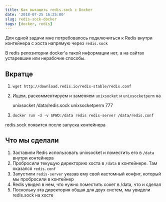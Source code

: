 ```yaml
---
title: Как вытащить redis.sock с Docker
date: '2018-07-25 16:25:00'
slug: redis-sock-docker
tags: [docker, redis]
---
```


Для одной задачи мне потребовалось подключиться к Redis внутри контейнера с хоста напрямую через `redis.sock`

В redis репозитории docker'a такой информации нет, а на сайтах устаревшие или нерабочие способы.

<!--truncate-->

## Вкратце

1. `wget http://download.redis.io/redis-stable/redis.conf`
2. Ищем, раскомментируем и заменяем `unixsocket` и `unixsocketperm` на

    unixsocket /data/redis.sock
    unixsocketperm 777

3. `docker run -d -v $PWD:/data redis redis-server /data/redis.conf`

redis.sock появится после запуска контейнера

## Что мы сделали

1. Заставили Redis использовать unixsocket и поместить его в `/data` внутри контейнера
2. Пробросили текущую директорию хоста в `/data` в контейнере. Там оказался `redis.conf`
3. Запустили `redis-server` указав ему свой кастомный конфиг, который мы пробросили в контейнер
4. Redis увидел в нем, что нужно поместить сокет в /data, что и сделал
5. Поскольку эта директория общая для двух систем, мы увидели redis.sock на хосте
